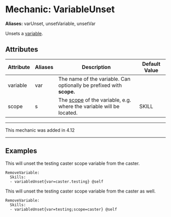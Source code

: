Mechanic: VariableUnset
=======================

**Aliases:** varUnset, unsetVariable, unsetVar

Unsets a [variable](/skills/variables).

Attributes
----------

| Attribute | Aliases | Description  | Default Value |
|-----------|---------|--------------------------------------------------------------------------------------------------------------------------------------------------------------------------------------------------------------------|---------------|
| variable  | var | The name of the variable. Can optionally be prefixed with **scope.**   |   |
| scope | s   | The [scope](/skills/variables#variable_scopes) of the variable, e.g. where the variable will be located.| SKILL |

--------

This mechanic was added in 4.12

--------
 
Examples
----

This will unset the testing caster scope variable from the caster.

```
RemoveVariable:
  Skills:
  - variableUnset{var=caster.testing} @self
```

This will unset the testing caster scope variable from the caster as well.
```
RemoveVariable:
  Skills:
  - variableUnset{var=testing;scope=caster} @self
```